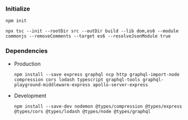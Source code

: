 ### Initialize
  ```
  npm init
  ```
  ```
  npx tsc --init --rootDir src --outDir build --lib dom,es6 --module commonjs --removeComments --target es6 --resolveJsonModule true
  ```

### Dependencies
* Production
  ```
  npm install --save express graphql ncp http graphql-import-node compression cors lodash typescript graphql-tools graphql-playground-middleware-express apollo-server-express
  ```
* Development
  ```
  npm install --save-dev nodemon @types/compression @types/express @types/cors @types/lodash @types/node @types/graphql

  ```